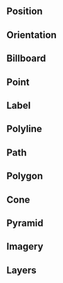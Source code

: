 ## Position

## Orientation

## Billboard

## Point

## Label

## Polyline

## Path

## Polygon

## Cone

## Pyramid

## Imagery

## Layers
